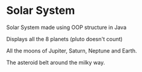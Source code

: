 # Solar System

Solar System made using OOP structure in Java

Displays all the 8 planets (pluto doesn't count)

All the moons of Jupiter, Saturn, Neptune and Earth.

The asteroid belt around the milky way.
